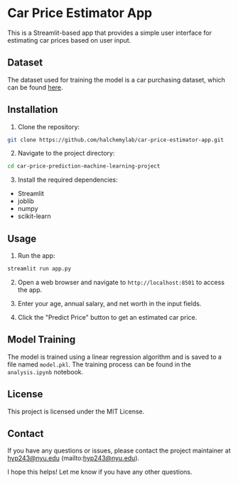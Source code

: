 # Car Price Estimator App

This is a Streamlit-based app that provides a simple user interface for estimating car prices based on user input.

## Dataset

The dataset used for training the model is a car purchasing dataset, which can be found [here](https://www.kaggle.com/datasets/mohdshahnawazaadil/sales-prediction-dataset?resource=download&select=car_purchasing.csv).

## Installation

1. Clone the repository:

```bash
git clone https://github.com/halchemylab/car-price-estimator-app.git
```

2. Navigate to the project directory:

```bash
cd car-price-prediction-machine-learning-project
```

3. Install the required dependencies:

* Streamlit
* joblib
* numpy
* scikit-learn

## Usage

1. Run the app:

```bash
streamlit run app.py
```

2. Open a web browser and navigate to `http://localhost:8501` to access the app.

3. Enter your age, annual salary, and net worth in the input fields.
4. Click the "Predict Price" button to get an estimated car price.

## Model Training

The model is trained using a linear regression algorithm and is saved to a file named `model.pkl`. The training process can be found in the `analysis.ipynb` notebook.

## License

This project is licensed under the MIT License.

## Contact

If you have any questions or issues, please contact the project maintainer at hyp243@nyu.edu (mailto:hyp243@nyu.edu).

I hope this helps! Let me know if you have any other questions.